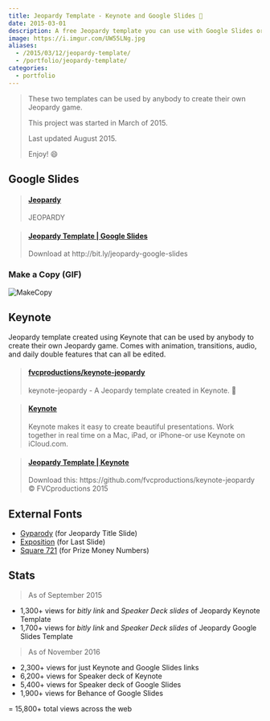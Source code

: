 ```yaml
---
title: Jeopardy Template - Keynote and Google Slides 📁
date: 2015-03-01
description: A free Jeopardy template you can use with Google Slides or Keynote.
image: https://i.imgur.com/UW55LNg.jpg
aliases:
  - /2015/03/12/jeopardy-template/
  - /portfolio/jeopardy-template/
categories:
  - portfolio
---
```


> These two templates can be used by anybody to create their own Jeopardy game.
>
> This project was started in March of 2015.
>
> Last updated August 2015.
>
> Enjoy! :smile:

## Google Slides

<blockquote class="embedly-card"><h4><a href="http://bit.ly/jeopardy-google-slides">Jeopardy</a></h4><p>JEOPARDY</p></blockquote>
<script async src="//cdn.embedly.com/widgets/platform.js" charset="UTF-8"></script>

<blockquote class="embedly-card"><h4><a href="http://speakerdeck.com/fvcproductions/jeopardy-template-google-slides">Jeopardy Template | Google Slides</a></h4><p>Download at http://bit.ly/jeopardy-google-slides</p></blockquote>
<script async src="//cdn.embedly.com/widgets/platform.js" charset="UTF-8"></script>

### Make a Copy (GIF)

![MakeCopy](https://lh3.googleusercontent.com/a0NPcv_6js2Qf3uafr7C3CLcb5nuLoX31EsBbNBp-xgTGozBw1lRCKbp9XxO-JmYbJLitheWOtKgUNuNCn8X36O_1Pd-0L1ZC6wi5IJS_bYYV0aGJY54VV5tj8yxQ51E7us0NpDxHu9b8_9KLazPUMDN2qXNyhIxR_AWJo8nYZhzeDPsm2sU22eW8wMgX3cmdGx0Nbp5PQVnMzHbDDQ_P7wL7VaTNAiHNeA8rw453sXi0ujQP0BuEG2hcF17pbWWzWq0lHcaSiITbFrlTzZkUKWaQ95wUyZWhp9UJdFVvJlAUtSptm4VE7zAzzPTkeP_d-b4h9R6keVagqLrdL7wh1kwZpWbkinBtZwP1SnWEUATSNUiV-unKo9X5mBleeThoJvTpm0bpwGxNz2YSbDsus6UpkLkHfvRVir46_il680fX03fhS9VDinnrcoH6_YGWCzGSf_vFKw09ySS_D4Shd9QKpI0RArdw7GEYKZcfnnUqhN8sSe5WOv2tqW8bZ4LNwX6u_fb_RfZL46JM8ZL5omqgpqAilMzrr3XXa2gKIeu7I-9J5rvMRP_ytl0BikQFDUtkWsbme6FwhwLvOhcpAOXCycjmLtGsDwVbJCsuO4ClOhuK-qKFnlm6OQJd9yO=w383-h220-no)

## Keynote

Jeopardy template created using Keynote that can be used by anybody to create their own Jeopardy game. Comes with animation, transitions, audio, and daily double features that can all be edited.

<blockquote class="embedly-card"><h4><a href="https://github.com/fvcproductions/keynote-jeopardy">fvcproductions/keynote-jeopardy</a></h4><p>keynote-jeopardy - A Jeopardy template created in Keynote. 📂</p></blockquote>
<script async src="//cdn.embedly.com/widgets/platform.js" charset="UTF-8"></script>

<blockquote class="embedly-card"><h4><a href="http://bit.ly/jeopardy-template">Keynote</a></h4><p>Keynote makes it easy to create beautiful presentations. Work together in real time on a Mac, iPad, or iPhone-or use Keynote on iCloud.com.</p></blockquote>
<script async src="//cdn.embedly.com/widgets/platform.js" charset="UTF-8"></script>

<blockquote class="embedly-card"><h4><a href="http://speakerdeck.com/fvcproductions/jeopardy-template-keynote">Jeopardy Template | Keynote</a></h4><p>Download this: https://github.com/fvcproductions/keynote-jeopardy © FVCproductions 2015</p></blockquote>
<script async src="//cdn.embedly.com/widgets/platform.js" charset="UTF-8"></script>

## External Fonts

- [Gyparody](https://www.1001fonts.com/gyparody-font.html) (for Jeopardy Title Slide)
- [Exposition](https://www.ffonts.net/Exposition.font) (for Last Slide)
- [Square 721](https://www.fontyukle.net/en/1,Square721) (for Prize Money Numbers)

## Stats

> As of September 2015

- 1,300+ views for _bitly link_ and _Speaker Deck slides_ of Jeopardy Keynote Template
- 1,700+ views for _bitly link_ and _Speaker Deck slides_ of Jeopardy Google Slides Template

> As of November 2016

- 2,300+ views for just Keynote and Google Slides links
- 6,200+ views for Speaker deck of Keynote
- 5,400+ views for Speaker deck of Google Slides
- 1,900+ views for Behance of Google Slides

= 15,800+ total views across the web
